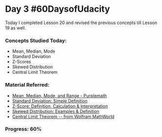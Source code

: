 # Day 3 #60DaysofUdacity

Today I completed Lesson 20 and revised the previous concepts till Lesson 19 as well.

### Concepts Studied Today:
- Mean, Median, Mode
- Standard Deviation
- Z-Scores
- Skewed Distribution
- Central Limit Theorem

### Material Referred:
- [Mean, Median, Mode, and Range - Purplemath](https://www.purplemath.com/modules/meanmode.htm)
- [Standard Deviation: Simple Definition](https://www.statisticshowto.datasciencecentral.com/probability-and-statistics/standard-deviation/)
- [Z-Score: Definition, Calculation & Interpretation](https://www.simplypsychology.org/z-score.html)
- [Skewed Distribution: Examples & Definition](https://study.com/academy/lesson/skewed-distribution-examples-definition-quiz.html)
- [Central Limit Theorem -- from Wolfram MathWorld](http://mathworld.wolfram.com/CentralLimitTheorem.html)

### Progress: 60%

